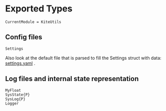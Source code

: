 # Exported Types

```@meta
CurrentModule = KiteUtils
```

## Config files
```@docs
Settings
```
Also look at the default file that is parsed to fill the Settings struct with data: [settings.yaml](https://github.com/ufechner7/KiteUtils.jl/blob/main/data/settings.yaml) .

## Log files and internal state representation
```@docs
MyFloat
SysState{P}
SysLog{P}
Logger
```